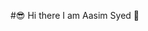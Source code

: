 #😎 Hi there I am Aasim Syed 👋

<!--
**aasimsyed97/aasimsyed97** is a ✨ _special_ ✨ repository because its `README.md` (this file) appears on your GitHub profile.

Here are some ideas to get you started:

- 🔭 I’m currently working on hidden gem.
- 🌱 I’m currently learning Java core conecepts.
- 👯 I’m looking to collaborate on  logo building.
- 🤔 I’m looking for help with ...
- 💬 Ask me about Javascript,HTML,CSS
- 📫 How to reach me: linkedin.com/in/aasim-syed-4066b4243 ,sayedaasim555@gmail.com
- 😄 Pronouns: he/him also you can refer me as dedicated.
- ⚡ Fun fact: I like to wake up early and take long walks. 
-->
